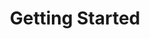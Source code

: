 ---
title: Getting Started
name: Getting Started
position_number: 2
parameters:
  - name:
    content:
content_markdown: |-
  To get you started, the Planman team will create a branch entity for each of your branches. Each branch will have a unique code that can be used for authentication. The branch codes will be provided to you by the Planman team.
  
  Furthermore, each branch serves a variety of delivery zones based on different rates. In other words, each branch can deliver orders to those specific zones.

  You can test your integration with Planman on our staging environment before deploying to production.
  {: .info }
  - Staging API Base URL: https://srvstg.virgingates.com

  - Production API Base URL: https://srvbeta.virgingates.com

#
left_code_blocks:
  - code_block:
    title:
    language:
right_code_blocks:
  - code_block:
    title:
    language:
---